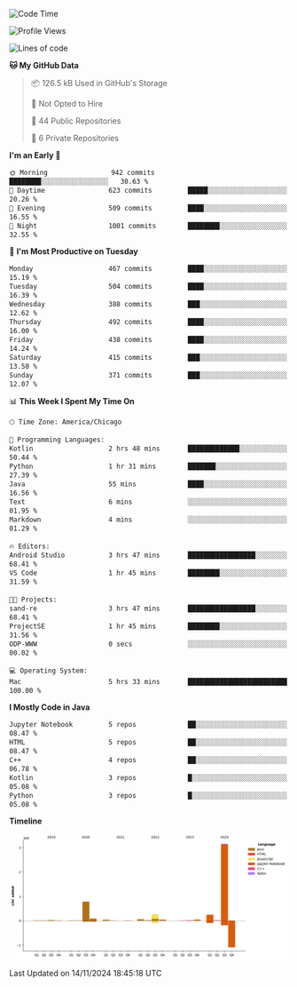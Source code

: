 <!--START_SECTION:waka-->
![Code Time](http://img.shields.io/badge/Code%20Time-693%20hrs%209%20mins-blue)

![Profile Views](http://img.shields.io/badge/Profile%20Views-0-blue)

![Lines of code](https://img.shields.io/badge/From%20Hello%20World%20I%27ve%20Written-4.8%20million%20lines%20of%20code-blue)

**🐱 My GitHub Data** 

> 📦 126.5 kB Used in GitHub's Storage 
 > 
> 🚫 Not Opted to Hire
 > 
> 📜 44 Public Repositories 
 > 
> 🔑 6 Private Repositories 
 > 
**I'm an Early 🐤** 

```text
🌞 Morning                942 commits         ████████░░░░░░░░░░░░░░░░░   30.63 % 
🌆 Daytime                623 commits         █████░░░░░░░░░░░░░░░░░░░░   20.26 % 
🌃 Evening                509 commits         ████░░░░░░░░░░░░░░░░░░░░░   16.55 % 
🌙 Night                  1001 commits        ████████░░░░░░░░░░░░░░░░░   32.55 % 
```
📅 **I'm Most Productive on Tuesday** 

```text
Monday                   467 commits         ████░░░░░░░░░░░░░░░░░░░░░   15.19 % 
Tuesday                  504 commits         ████░░░░░░░░░░░░░░░░░░░░░   16.39 % 
Wednesday                388 commits         ███░░░░░░░░░░░░░░░░░░░░░░   12.62 % 
Thursday                 492 commits         ████░░░░░░░░░░░░░░░░░░░░░   16.00 % 
Friday                   438 commits         ████░░░░░░░░░░░░░░░░░░░░░   14.24 % 
Saturday                 415 commits         ███░░░░░░░░░░░░░░░░░░░░░░   13.50 % 
Sunday                   371 commits         ███░░░░░░░░░░░░░░░░░░░░░░   12.07 % 
```


📊 **This Week I Spent My Time On** 

```text
🕑︎ Time Zone: America/Chicago

💬 Programming Languages: 
Kotlin                   2 hrs 48 mins       █████████████░░░░░░░░░░░░   50.44 % 
Python                   1 hr 31 mins        ███████░░░░░░░░░░░░░░░░░░   27.39 % 
Java                     55 mins             ████░░░░░░░░░░░░░░░░░░░░░   16.56 % 
Text                     6 mins              ░░░░░░░░░░░░░░░░░░░░░░░░░   01.95 % 
Markdown                 4 mins              ░░░░░░░░░░░░░░░░░░░░░░░░░   01.29 % 

🔥 Editors: 
Android Studio           3 hrs 47 mins       █████████████████░░░░░░░░   68.41 % 
VS Code                  1 hr 45 mins        ████████░░░░░░░░░░░░░░░░░   31.59 % 

🐱‍💻 Projects: 
sand-re                  3 hrs 47 mins       █████████████████░░░░░░░░   68.41 % 
ProjectSE                1 hr 45 mins        ████████░░░░░░░░░░░░░░░░░   31.56 % 
ODP-WWW                  0 secs              ░░░░░░░░░░░░░░░░░░░░░░░░░   00.02 % 

💻 Operating System: 
Mac                      5 hrs 33 mins       █████████████████████████   100.00 % 
```

**I Mostly Code in Java** 

```text
Jupyter Notebook         5 repos             ██░░░░░░░░░░░░░░░░░░░░░░░   08.47 % 
HTML                     5 repos             ██░░░░░░░░░░░░░░░░░░░░░░░   08.47 % 
C++                      4 repos             ██░░░░░░░░░░░░░░░░░░░░░░░   06.78 % 
Kotlin                   3 repos             █░░░░░░░░░░░░░░░░░░░░░░░░   05.08 % 
Python                   3 repos             █░░░░░░░░░░░░░░░░░░░░░░░░   05.08 % 
```



**Timeline**

![Lines of Code chart](https://raw.githubusercontent.com/phanijsp/phanijsp/main/assets/bar_graph.png)


 Last Updated on 14/11/2024 18:45:18 UTC
<!--END_SECTION:waka-->
